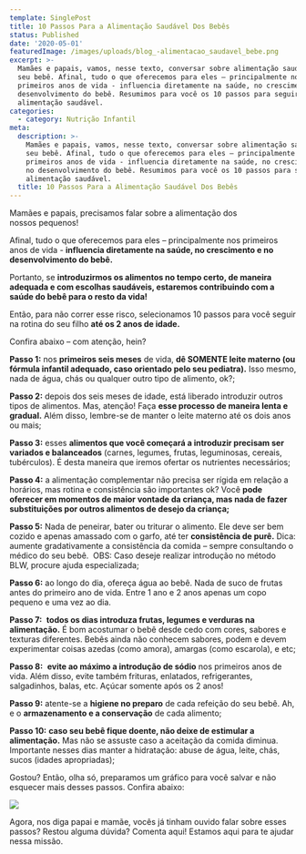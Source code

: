 ```yaml
---
template: SinglePost
title: 10 Passos Para a Alimentação Saudável Dos Bebês
status: Published
date: '2020-05-01'
featuredImage: /images/uploads/blog_-alimentacao_saudavel_bebe.png
excerpt: >-
  Mamães e papais, vamos, nesse texto, conversar sobre alimentação saudável do
  seu bebê. Afinal, tudo o que oferecemos para eles – principalmente nos
  primeiros anos de vida - influencia diretamente na saúde, no crescimento e no
  desenvolvimento do bebê. Resumimos para você os 10 passos para seguir uma
  alimentação saudável.
categories:
  - category: Nutrição Infantil
meta:
  description: >-
    Mamães e papais, vamos, nesse texto, conversar sobre alimentação saudável do
    seu bebê. Afinal, tudo o que oferecemos para eles – principalmente nos
    primeiros anos de vida - influencia diretamente na saúde, no crescimento e
    no desenvolvimento do bebê. Resumimos para você os 10 passos para seguir uma
    alimentação saudável.
  title: 10 Passos Para a Alimentação Saudável Dos Bebês
---
```

Mamães e papais, precisamos falar sobre a alimentação dos nossos pequenos! 

Afinal, tudo o que oferecemos para eles – principalmente nos primeiros anos de vida - **influencia diretamente na saúde, no crescimento e no desenvolvimento do bebê.**

Portanto, se **introduzirmos os alimentos no tempo certo, de maneira adequada e com escolhas saudáveis, estaremos contribuindo com a saúde do bebê para o resto da vida!**

Então, para não correr esse risco, selecionamos 10 passos para você seguir na rotina do seu filho **até os 2 anos de idade.** 

Confira abaixo – com atenção, hein? 

**Passo 1:** nos **primeiros seis meses** de vida, **dê SOMENTE leite materno (ou fórmula infantil adequado, caso orientado pelo seu pediatra).** Isso mesmo, nada de água, chás ou qualquer outro tipo de alimento, ok?;

**Passo 2:** depois dos seis meses de idade, está liberado introduzir outros tipos de alimentos. Mas, atenção! Faça **esse processo de maneira lenta e gradual.** Além disso, lembre-se de manter o leite materno até os dois anos ou mais;

**Passo 3:** esses **alimentos que você começará a introduzir precisam ser variados e balanceados** (carnes, legumes, frutas, leguminosas, cereais, tubérculos). É desta maneira que iremos ofertar os nutrientes necessários;

**Passo 4:** a alimentação complementar não precisa ser rígida em relação a horários, mas rotina e consistência são importantes ok? Você **pode oferecer em momentos de maior vontade da criança, mas nada de fazer substituições por outros alimentos de desejo da criança;**

**Passo 5:** Nada de peneirar, bater ou triturar o alimento. Ele deve ser bem cozido e apenas amassado com o garfo, até ter **consistência de purê.** Dica: aumente gradativamente a consistência da comida – sempre consultando o médico do seu bebê.  OBS: Caso deseje realizar introdução no método BLW, procure ajuda especializada;

**Passo 6:** ao longo do dia, ofereça água ao bebê. Nada de suco de frutas antes do primeiro ano de vida. Entre 1 ano e 2 anos apenas um copo pequeno e uma vez ao dia.

**Passo 7:**  **todos os dias introduza frutas, legumes e verduras na alimentação.** É bom acostumar o bebê desde cedo com cores, sabores e texturas diferentes. Bebês ainda não conhecem sabores, podem e devem experimentar coisas azedas (como amora), amargas (como escarola), e etc;

**Passo 8:**  **evite ao máximo a introdução de sódio** nos primeiros anos de vida. Além disso, evite também frituras, enlatados, refrigerantes, salgadinhos, balas, etc. Açúcar somente após os 2 anos!

**Passo 9:** atente-se a **higiene no preparo** de cada refeição do seu bebê. Ah, e o **armazenamento e a conservação** de cada alimento;

**Passo 10:** **caso seu bebê fique doente, não deixe de estimular a alimentação.** Mas não se assuste caso a aceitação da comida diminua. Importante nesses dias manter a hidratação: abuse de água, leite, chás, sucos (idades apropriadas);

Gostou? Então, olha só, preparamos um gráfico para você salvar e não esquecer mais desses passos. Confira abaixo:

![](/images/uploads/infografico_alimentacao_saudavel_bebe.png)

Agora, nos diga papai e mamãe, vocês já tinham ouvido falar sobre esses passos? Restou alguma dúvida? Comenta aqui! Estamos aqui para te ajudar nessa missão.
